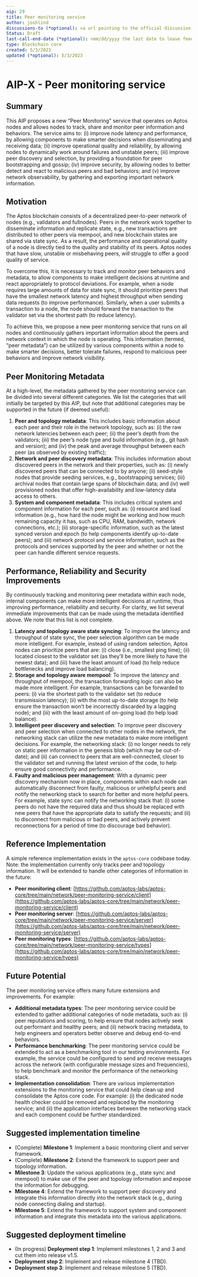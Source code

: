 ```yaml
---
aip: 29
title: Peer monitoring service
author: joshlind
discussions-to (*optional): <a url pointing to the official discussion thread>
Status: Draft
last-call-end-date (*optional): <mm/dd/yyyy the last date to leave feedbacks and reviews>
type: Blockchain core
created: 5/3/2023
updated (*optional): 5/3/2023
---
```


# AIP-X - Peer monitoring service

## Summary

This AIP proposes a new “Peer Monitoring” service that operates on Aptos nodes and allows nodes to track, share and monitor peer information and behaviors. The service aims to: (i) improve node latency and performance, by allowing components to make smarter decisions when disseminating and receiving data; (ii) improve operational quality and reliability, by allowing nodes to dynamically work around failures and unstable peers; (iii) improve peer discovery and selection, by providing a foundation for peer bootstrapping and gossip; (iv) improve security, by allowing nodes to better detect and react to malicious peers and bad behaviors; and (v) improve network observability, by gathering and exporting important network information.

## Motivation

The Aptos blockchain consists of a decentralized peer-to-peer network of nodes (e.g., validators and fullnodes). Peers in the network work together to disseminate information and replicate state, e.g., new transactions are distributed to other peers via mempool, and new blockchain states are shared via state sync. As a result, the performance and operational quality of a node is directly tied to the quality and stability of its peers. Aptos nodes that have slow, unstable or misbehaving peers, will struggle to offer a good quality of service.

To overcome this, it is necessary to track and monitor peer behaviors and metadata, to allow components to make intelligent decisions at runtime and react appropriately to protocol deviations. For example, when a node requires large amounts of data for state sync, it should prioritize peers that have the smallest network latency and highest throughput when sending data requests (to improve performance). Similarly, when a user submits a transaction to a node, the node should forward the transaction to the validator set via the shortest path (to reduce latency).

To achieve this, we propose a new peer monitoring service that runs on all nodes and continuously gathers important information about the peers and network context in which the node is operating. This information (termed, “peer metadata”) can be utilized by various components within a node to make smarter decisions, better tolerate failures, respond to malicious peer behaviors and improve network visibility.

## Peer Monitoring Metadata

At a high-level, the metadata gathered by the peer monitoring service can be divided into several different categories. We list the categories that will initially be targeted by this AIP, but note that additional categories may be supported in the future (if deemed useful):

1. **Peer and topology metadata**: This includes basic information about each peer and their role in the network topology, such as: (i) the raw network latencies between each peer; (ii) the peer’s depth from the validators; (iii) the peer’s node type and build information (e.g., git hash and version); and (iv) the peak and average throughput between each peer (as observed by existing traffic);
2. **Network and peer discovery metadata**: This includes information about discovered peers in the network and their properties, such as: (i) newly discovered peers that can be connected to by anyone; (ii) seed-style nodes that provide seeding services, e.g., bootstrapping services; (iii) archival nodes that contain large spans of blockchain data; and (iv) well provisioned nodes that offer high-availability and low-latency data access to others.
3. **System and component metadata**: This includes critical system and component information for each peer, such as: (i) resource and load information (e.g., how hard the node might be working and how much remaining capacity it has, such as CPU, RAM, bandwidth, network connections, etc.); (ii) storage-specific information, such as the latest synced version and epoch (to help components identify up-to-date peers); and (iii) network protocol and service information, such as the protocols and services supported by the peer and whether or not the peer can handle different service requests.

## Performance, Reliability and Security Improvements

By continuously tracking and monitoring peer metadata within each node, internal components can make more intelligent decisions at runtime, thus improving performance, reliability and security. For clarity, we list several immediate improvements that can be made using the metadata identified above. We note that this list is not complete.

1. **Latency and topology aware state syncing**: To improve the latency and throughput of state sync, the peer selection algorithm can be made more intelligent. For example, instead of using random selection, Aptos nodes can prioritize peers that are: (i) close (i.e., smallest ping time); (ii) located closest to the validator set (as they’ll be more likely to have the newest data); and (iii) have the least amount of load (to help reduce bottlenecks and improve load balancing).
2. **Storage and topology aware mempool**: To improve the latency and throughput of mempool, the transaction forwarding logic can also be made more intelligent. For example, transactions can be forwarded to peers: (i) via the shortest path to the validator set (to reduce transmission latency); (ii) with the most up-to-date storage (to help ensure the transaction won’t be incorrectly discarded by a lagging node); and (iii) with the least amount of on-going load (to help load balance).
3. **Intelligent peer discovery and selection**: To improve peer discovery and peer selection when connected to other nodes in the network, the networking stack can utilize the new metadata to make more intelligent decisions. For example, the networking stack: (i) no longer needs to rely on static peer information in the genesis blob (which may be out-of-date); and (ii) can connect to peers that are well-connected, closer to the validator set and running the latest version of the code, to help ensure good connectivity and performance.
4. **Faulty and malicious peer management**: With a dynamic peer discovery mechanism now in place, components within each node can automatically disconnect from faulty, malicious or unhelpful peers and notify the networking stack to search for better and more helpful peers. For example, state sync can notify the networking stack that: (i) some peers do not have the required data and thus should be replaced with new peers that have the appropriate data to satisfy the requests; and (ii) to disconnect from malicious or bad peers, and actively prevent reconnections for a period of time (to discourage bad behavior).

## Reference Implementation

A simple reference implementation exists in the `aptos-core` codebase today. Note: the implementation currently only tracks peer and topology information. It will be extended to handle other categories of information in the future:

- **Peer monitoring client**: [https://github.com/aptos-labs/aptos-core/tree/main/network/peer-monitoring-service/client](https://github.com/aptos-labs/aptos-core/tree/main/network/peer-monitoring-service/client)
- **Peer monitoring server**: [https://github.com/aptos-labs/aptos-core/tree/main/network/peer-monitoring-service/server](https://github.com/aptos-labs/aptos-core/tree/main/network/peer-monitoring-service/server)
- **Peer monitoring types**: [https://github.com/aptos-labs/aptos-core/tree/main/network/peer-monitoring-service/types](https://github.com/aptos-labs/aptos-core/tree/main/network/peer-monitoring-service/types)

## Future Potential

The peer monitoring service offers many future extensions and improvements. For example:

- **Additional metadata types**: The peer monitoring service could be extended to gather additional categories of node metadata, such as: (i) peer reputations and scoring, to help ensure that nodes actively seek out performant and healthy peers; and (ii) network tracing metadata, to help engineers and operators better observe and debug end-to-end behaviors.
- **Performance benchmarking**: The peer monitoring service could be extended to act as a benchmarking tool in our testing environments. For example, the service could be configured to send and receive messages across the network (with configurable message sizes and frequencies), to help benchmark and monitor the performance of the networking stack.
- **Implementation consolidation**: There are various implementation extensions to the monitoring service that could help clean up and consolidate the Aptos core code. For example: (i) the dedicated node health checker could be removed and replaced by the monitoring service; and (ii) the application interfaces between the networking stack and each component could be further standardized.

## Suggested implementation timeline

- (Complete) **Milestone 1**: Implement a basic monitoring client and server framework.
- (Complete) **Milestone 2**: Extend the framework to support peer and topology information.
- **Milestone 3**: Update the various applications (e.g., state sync and mempool) to make use of the peer and topology information and expose the information for debugging.
- **Milestone 4**: Extend the framework to support peer discovery and integrate this information directly into the network stack (e.g., during node connecting dialing and startup).
- **Milestone 5**: Extend the framework to support system and component information and integrate this metadata into the various applications.

## Suggested deployment timeline

- (In progress) **Deployment step 1**: Implement milestones 1, 2 and 3 and cut them into release v1.5.
- **Deployment step 2**: Implement and release milestone 4 (TBD).
- **Deployment step 3**: Implement and release milestone 5 (TBD).
